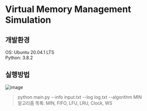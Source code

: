 # Virtual Memory Management Simulation

## 개발환경
OS: Ubuntu 20.04.1 LTS<br>
Python: 3.8.2

## 실행방법
![image](https://user-images.githubusercontent.com/61140071/100998446-e0598480-359e-11eb-9a1e-4845eecabb1a.png)
>python main.py --info input.txt --log log.txt --algorithm MIN<br>
알고리즘 목록: MIN, FIFO, LFU, LRU, Clock, WS


